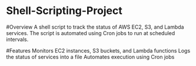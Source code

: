 # Shell-Scripting-Project
#Overview
A shell script to track the status of AWS EC2, S3, and Lambda services. The script is automated using Cron jobs to run at scheduled intervals.

#Features
Monitors EC2 instances, S3 buckets, and Lambda functions
Logs the status of services into a file
Automates execution using Cron jobs
